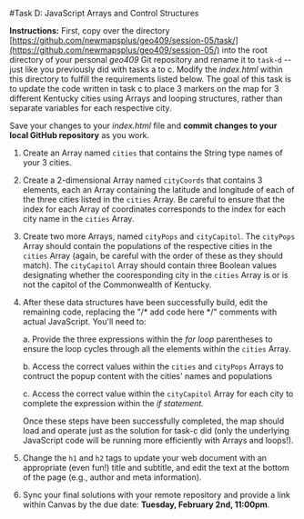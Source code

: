 #Task D: JavaScript Arrays and Control Structures

**Instructions:** First, copy over the directory [https://github.com/newmapsplus/geo409/session-05/task/](https://github.com/newmapsplus/geo409/session-05/) into the root directory of your personal *geo409* Git repository and rename it to `task-d` -- just like you previously did with tasks a to c. Modify the *index.html* within this directory to fulfill the requirements listed below. The goal of this task is to update the code written in task c to place 3 markers on the map for 3 different Kentucky cities using Arrays and looping structures, rather than separate variables for each respective city.

Save your changes to your *index.html* file and **commit changes to your local GitHub repository** as you work. 

1. Create an Array named `cities` that contains the String type names of your 3 cities.

2. Create a 2-dimensional Array named `cityCoords` that contains 3 elements, each an Array containing the latitude and longitude of each of the three cities listed in the `cities` Array. Be careful to ensure that the index for each Array of coordinates corresponds to the index for each city name in the `cities` Array.

3. Create two more Arrays, named `cityPops` and `cityCapitol`. The `cityPops` Array should contain the populations of the respective cities in the `cities` Array (again, be careful with the order of these as they should match). The `cityCapitol` Array should contain three Boolean values designating whether the cooresponding city in the `cities` Array is or is not the capitol of the Commonwealth of Kentucky.

4. After these data structures have been successfully build, edit the remaining code, replacing the "/* add code here */" comments with actual JavaScript. You'll need to:

    a. Provide the three expressions within the *for loop* parentheses to ensure the loop cycles through all the elements within the `cities` Array.
    
    b. Access the correct values within the `cities` and `cityPops` Arrays to contruct the popup content with the cities' names and populations
    
    c. Access the correct value within the `cityCapitol` Array for each city to complete the expression within the *if statement.*
    
    Once these steps have been successfully completed, the map should load and operate just as the solution for task-c did (only the underlying JavaScript code will be running more efficiently with Arrays and loops!).
    
5. Change the `h1` and `h2` tags to update your web document with an appropriate (even fun!) title and subtitle, and edit the text at the bottom of the page (e.g., author and meta information).

6. Sync your final solutions with your remote repository and provide a link within Canvas by the due date: **Tuesday, February 2nd, 11:00pm**.


